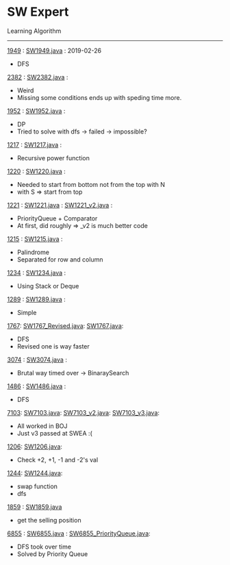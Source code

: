 # SW Expert

Learning Algorithm

-----

[1949](https://www.swexpertacademy.com/main/code/problem/problemDetail.do?contestProbId=AV597vbqAH0DFAVl) :
[SW1949.java](src/Basic/SW1949.java) :
2019-02-26

- DFS

[2382](https://www.swexpertacademy.com/main/code/problem/problemDetail.do?contestProbId=AV597vbqAH0DFAVl) :
[SW2382.java](src/Basic/SW2382.java) :

- Weird
- Missing some conditions ends up with speding time more.

[1952](https://www.swexpertacademy.com/main/code/problem/problemDetail.do?contestProbId=AV5PpFQaAQMDFAUq#) :
[SW1952.java](src/Basic/SW1952.java) :

- DP
- Tried to solve with dfs -> failed -> impossible?

[1217](https://www.swexpertacademy.com/main/code/problem/problemDetail.do?contestProbId=AV14dUIaAAUCFAYD) :
[SW1217.java](src/Basic/SW1217.java) :

- Recursive power function

[1220](https://www.swexpertacademy.com/main/code/problem/problemDetail.do?contestProbId=AV14hwZqABsCFAYD) :
[SW1220.java](src/Basic/SW1220.java) :

- Needed to start from bottom not from the top with N
- with S => start from top

[1221](https://www.swexpertacademy.com/main/code/problem/problemDetail.do?contestProbId=AV14jJh6ACYCFAYD) :
[SW1221.java](src/Basic/SW1221.java) :
[SW1221_v2.java](src/Basic/SW1221_v2.java) :

- PriorityQueue + Comparator
- At first, did roughly => _v2 is much better code

[1215](https://www.swexpertacademy.com/main/code/problem/problemDetail.do?contestProbId=AV14QpAaAAwCFAYi) :
[SW1215.java](src/Basic/SW1215.java) :

- Palindrome
- Separated for row and column

[1234](https://www.swexpertacademy.com/main/code/problem/problemDetail.do?contestProbId=AV14_DEKAJcCFAYD) :
[SW1234.java](src/Basic/SW1234.java) :

- Using Stack or Deque

[1289](https://www.swexpertacademy.com/main/code/problem/problemDetail.do?contestProbId=AV19AcoKI9sCFAZN) :
[SW1289.java](src/Basic/SW1289.java) :

- Simple

[1767](https://www.swexpertacademy.com/main/code/problem/problemDetail.do?contestProbId=AV4suNtaXFEDFAUf):
[SW1767_Revised.java](src/Basic/SW1767_Revised.java):
[SW1767.java](src/Basic/SW1767.java):

- DFS
- Revised one is way faster

[3074](https://www.swexpertacademy.com/main/code/problem/problemDetail.do?contestProbId=AV_XEokaAEcDFAX7) :
[SW3074.java](src/Basic/SW3074.java) :

- Brutal way timed over -> BinaraySearch

[1486](https://www.swexpertacademy.com/main/code/problem/problemDetail.do?contestProbId=AV2b7Yf6ABcBBASw) :
[SW1486.java](src/Basic/SW1486.java) :

- DFS

[7103](https://www.swexpertacademy.com/main/code/problem/problemDetail.do?contestProbId=AWkIeU76A9cDFAXC&categoryId=AWkIeU76A9cDFAXC&categoryType=CODE):
[SW7103.java](src/Basic/SW7103.java):
[SW7103_v2.java](src/Basic/SW7103_v2.java):
[SW7103_v3.java](src/Basic/SW7103_v3.java):

- All worked in BOJ
- Just v3 passed at SWEA :(

[1206](https://www.swexpertacademy.com/main/code/problem/problemDetail.do?contestProbId=AV134DPqAA8CFAYh&categoryId=AV134DPqAA8CFAYh&categoryType=CODE):
[SW1206.java](src/Basic/SW1206.java):

- Check +2, +1, -1 and -2's val

[1244](https://www.swexpertacademy.com/main/code/problem/problemDetail.do?contestProbId=AV15Khn6AN0CFAYD&categoryId=AV15Khn6AN0CFAYD&categoryType=CODE):
[SW1244.java](src/Basic/SW1244.java):

- swap function
- dfs

[1859](https://www.swexpertacademy.com/main/code/problem/problemDetail.do?contestProbId=AV5LrsUaDxcDFAXc) :
[SW1859.java](src/Basic/SW1859.java)

- get the selling position

[6855](https://www.swexpertacademy.com/main/code/problem/problemDetail.do?contestProbId=AWhUBBUqQO0DFAW_) :
[SW6855.java](src/Basic/SW6855.java) :
[SW6855_PriorityQueue.java](src/Basic/SW6855_PriorityQueue.java):

- DFS took over time
- Solved by Priority Queue